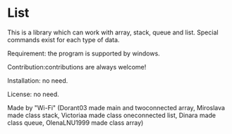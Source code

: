 # List
This is a library which can work with array, stack, queue and list. Special commands exist for each type of data.

Requirement: the program is supported by windows.

Contribution:contributions are always welcome!

Installation: no need.

License: no need.

Made by "Wi-Fi" (Dorant03 made main and twoconnected array, Miroslava made class stack, Victoriaa made class oneconnected list, Dinara made class queue, OlenaLNU1999 made class array) 
